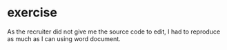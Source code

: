 # exercise

As the recruiter did not give me the source code to edit, I had to reproduce as much as I can using word document.
